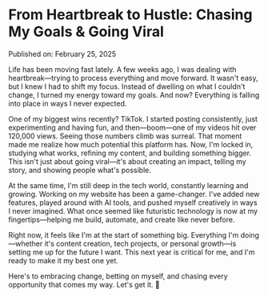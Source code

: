 # From Heartbreak to Hustle: Chasing My Goals & Going Viral

Published on: February 25, 2025

Life has been moving fast lately. A few weeks ago, I was dealing with heartbreak—trying to process everything and move forward. It wasn't easy, but I knew I had to shift my focus. Instead of dwelling on what I couldn't change, I turned my energy toward my goals. And now? Everything is falling into place in ways I never expected.

One of my biggest wins recently? TikTok. I started posting consistently, just experimenting and having fun, and then—boom—one of my videos hit over 120,000 views. Seeing those numbers climb was surreal. That moment made me realize how much potential this platform has. Now, I'm locked in, studying what works, refining my content, and building something bigger. This isn't just about going viral—it's about creating an impact, telling my story, and showing people what's possible.

At the same time, I'm still deep in the tech world, constantly learning and growing. Working on my website has been a game-changer. I've added new features, played around with AI tools, and pushed myself creatively in ways I never imagined. What once seemed like futuristic technology is now at my fingertips—helping me build, automate, and create like never before.

Right now, it feels like I'm at the start of something big. Everything I'm doing—whether it's content creation, tech projects, or personal growth—is setting me up for the future I want. This next year is critical for me, and I'm ready to make it my best one yet.

Here's to embracing change, betting on myself, and chasing every opportunity that comes my way. Let's get it. 🚀 